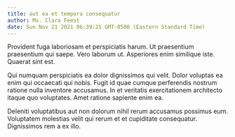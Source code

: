 ```yaml
---
title: aut ea et tempora consequatur
author: Ms. Clara Feest
date: Sun Nov 21 2021 06:39:21 GMT-0500 (Eastern Standard Time)
---
```

Provident fuga laboriosam et perspiciatis harum. Ut praesentium praesentium qui saepe. Vero laborum ut. Asperiores enim similique iste. Quaerat sint est.

 Qui numquam perspiciatis ea dolor dignissimos qui velit. Dolor voluptas ea enim qui occaecati qui nobis. Fugit id quae cumque perferendis nostrum ratione nulla inventore accusamus. In et veritatis exercitationem architecto itaque quo voluptates. Amet ratione sapiente enim ea.

 Deleniti voluptatibus aut non dolorum nihil rerum accusamus possimus eum. Voluptatem molestias velit qui rerum et et cupiditate consequatur. Dignissimos rem a ex illo.